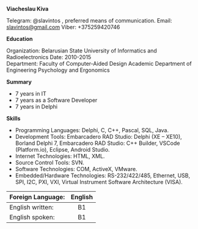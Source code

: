 **Viacheslau Kiva**

Telegram: @slavintos , preferred means of communication.
Email: slavintos@gmail.com 
Viber: +375259420746

**Education**
	
Organization:	Belarusian State University of Informatics and Radioelectronics 
Date:	2010-2015  
Department:	Faculty of Computer-Aided Design 
Academic Department of Engineering Psychology and Ergonomics 

**Summary**
- 7 years in IT
- 7 years as a Software Developer
- 7 years in Delphi

**Skills**
- Programming Languages: Delphi, C, C++, Pascal, SQL, Java.
- Development Tools: Embarcadero RAD Studio: Delphi (XE – XE10), Borland Delphi 7, Embarcadero RAD Studio: C++ Builder, VSCode (Platform.io), Eclipse, Android Studio.
- Internet Technologies: HTML, XML.
- Source Control Tools: SVN.
- Software Technologies: COM, ActiveX, VMware.
- Embedded/Hardware Technologies: RS-232/422/485, Ethernet, USB, SPI, I2C, PXI, VXI, Virtual Instrument Software Architecture (VISA).


| Foreign Language:  | English |
| :------------ |:-----:|
| English written:      | B1 |
| English spoken:      | B1 |

